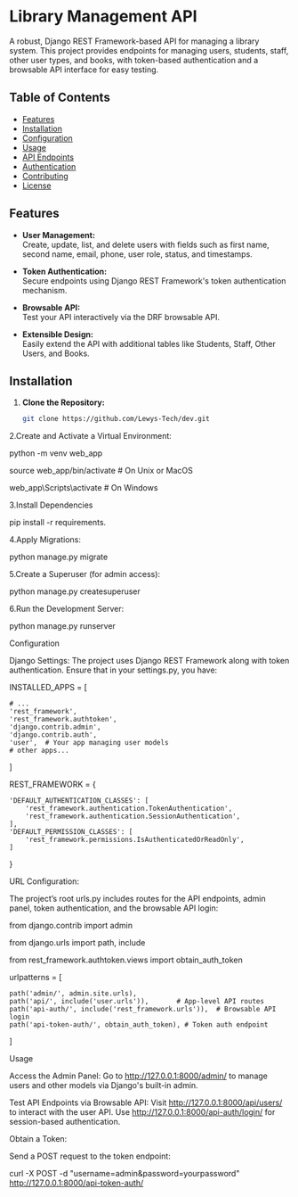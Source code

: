 # Library Management API

A robust, Django REST Framework-based API for managing a library system. This project provides endpoints for managing users, students, staff, other user types, and books, with token-based authentication and a browsable API interface for easy testing.

## Table of Contents

- [Features](#features)
- [Installation](#installation)
- [Configuration](#configuration)
- [Usage](#usage)
- [API Endpoints](#api-endpoints)
- [Authentication](#authentication)
- [Contributing](#contributing)
- [License](#license)

## Features

- **User Management:**  
  Create, update, list, and delete users with fields such as first name, second name, email, phone, user role, status, and timestamps.
  
- **Token Authentication:**  
  Secure endpoints using Django REST Framework's token authentication mechanism.
  
- **Browsable API:**  
  Test your API interactively via the DRF browsable API.
  
- **Extensible Design:**  
  Easily extend the API with additional tables like Students, Staff, Other Users, and Books.

## Installation

1. **Clone the Repository:**

   ```bash
   git clone https://github.com/Lewys-Tech/dev.git


2.Create and Activate a Virtual Environment:

python -m venv web_app

source web_app/bin/activate      # On Unix or MacOS

web_app\Scripts\activate         # On Windows


3.Install Dependencies

pip install -r requirements.

4.Apply Migrations:

python manage.py migrate

5.Create a Superuser (for admin access):

python manage.py createsuperuser

6.Run the Development Server:

python manage.py runserver



Configuration

Django Settings:
The project uses Django REST Framework along with token authentication. Ensure that in your settings.py, you have:

INSTALLED_APPS = [

    # ...
    'rest_framework',
    'rest_framework.authtoken',
    'django.contrib.admin',
    'django.contrib.auth',
    'user',  # Your app managing user models
    # other apps...
]

REST_FRAMEWORK = {

    'DEFAULT_AUTHENTICATION_CLASSES': [
        'rest_framework.authentication.TokenAuthentication',
        'rest_framework.authentication.SessionAuthentication',
    ],
    'DEFAULT_PERMISSION_CLASSES': [
        'rest_framework.permissions.IsAuthenticatedOrReadOnly',
    ]
}


URL Configuration:

The project’s root urls.py includes routes for the API endpoints, admin panel, token authentication, and the browsable API login:

from django.contrib import admin

from django.urls import path, include

from rest_framework.authtoken.views import obtain_auth_token

urlpatterns = [

    path('admin/', admin.site.urls),
    path('api/', include('user.urls')),       # App-level API routes
    path('api-auth/', include('rest_framework.urls')),  # Browsable API login
    path('api-token-auth/', obtain_auth_token), # Token auth endpoint
]


Usage


Access the Admin Panel:
Go to http://127.0.0.1:8000/admin/ to manage users and other models via Django's built-in admin.

Test API Endpoints via Browsable API:
Visit http://127.0.0.1:8000/api/users/ to interact with the user API. Use http://127.0.0.1:8000/api-auth/login/ for session-based authentication.

Obtain a Token:

Send a POST request to the token endpoint:

curl -X POST -d "username=admin&password=yourpassword" http://127.0.0.1:8000/api-token-auth/
